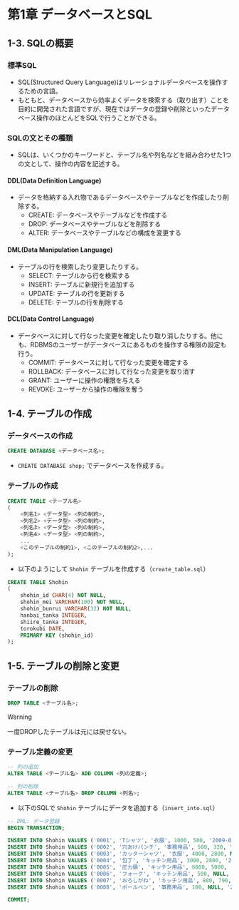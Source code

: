 # 第1章 データベースとSQL
## 1-3. SQLの概要
### 標準SQL
* SQL(Structured Query Language)はリレーショナルデータベースを操作するための言語。
* もともと、データベースから効率よくデータを検索する（取り出す）ことを目的に開発された言語ですが、現在ではデータの登録や削除といったデータベース操作のほとんどをSQLで行うことができる。

### SQLの文とその種類
* SQLは、いくつかのキーワードと、テーブル名や列名などを組み合わせた1つの文として、操作の内容を記述する。

#### DDL(Data Definition Language)
* データを格納する入れ物であるデータベースやテーブルなどを作成したり削除する。
  * CREATE: データベースやテーブルなどを作成する
  * DROP: データベースやテーブルなどを削除する
  * ALTER: データベースやテーブルなどの構成を変更する

#### DML(Data Manipulation Language)
* テーブルの行を検索したり変更したりする。
  * SELECT: テーブルから行を検索する
  * INSERT: テーブルに新規行を追加する
  * UPDATE: テーブルの行を更新する
  * DELETE: テーブルの行を削除する

#### DCL(Data Control Language)
* データベースに対して行なった変更を確定したり取り消したりする。他にも、RDBMSのユーザーがデータベースにあるものを操作する権限の設定も行う。
  * COMMIT: データベースに対して行なった変更を確定する
  * ROLLBACK: データベースに対して行なった変更を取り消す
  * GRANT: ユーザーに操作の権限を与える
  * REVOKE: ユーザーから操作の権限を奪う


## 1-4. テーブルの作成
### データベースの作成
```sql
CREATE DATABASE <データベース名>;
```
* `CREATE DATABASE shop;` でデータベースを作成する。

### テーブルの作成
```sql
CREATE TABLE <テーブル名>
(
    <列名1> <データ型> <列の制約>,
    <列名2> <データ型> <列の制約>,
    <列名3> <データ型> <列の制約>,
    <列名4> <データ型> <列の制約>,
    ...
    <このテーブルの制約1>, <このテーブルの制約2>,...
);
```

* 以下のようにして `Shohin` テーブルを作成する（`create_table.sql`）
```sql
CREATE TABLE Shohin
(
    shohin_id CHAR(4) NOT NULL,
    shohin_mei VARCHAR(100) NOT NULL,
    shohin_bunrui VARCHAR(32) NOT NULL,
    hanbai_tanka INTEGER,
    shiire_tanka INTEGER,
    torokubi DATE,
    PRIMARY KEY (shohin_id)
);
```

## 1-5. テーブルの削除と変更
### テーブルの削除
```sql
DROP TABLE <テーブル名>;
```
> [!WARNING]
> 一度DROPしたテーブルは元には戻せない。

### テーブル定義の変更
```sql
-- 列の追加
ALTER TABLE <テーブル名> ADD COLUMN <列の定義>;

-- 列の削除
ALTER TABLE <テーブル名> DROP COLUMN <列名>;
```

* 以下のSQLで `Shohin` テーブルにデータを追加する（`insert_into.sql`）
```sql
-- DML: データ登録
BEGIN TRANSACTION;

INSERT INTO Shohin VALUES ('0001', 'Tシャツ', '衣服', 1000, 500, '2009-09-20');
INSERT INTO Shohin VALUES ('0002', '穴あけパンチ', '事務用品', 500, 320, '2009-09-11');
INSERT INTO Shohin VALUES ('0003', 'カッターシャツ', '衣服', 4000, 2800, NULL);
INSERT INTO Shohin VALUES ('0004', '包丁', 'キッチン用品', 3000, 2800, '2009-09-20');
INSERT INTO Shohin VALUES ('0005', '圧力鍋', 'キッチン用品', 6800, 5000, '2009-01-15');
INSERT INTO Shohin VALUES ('0006', 'フォーク', 'キッチン用品', 500, NULL, '2009-09-20');
INSERT INTO Shohin VALUES ('0007', 'おろしがね', 'キッチン用品', 880, 790, '2008-04-28');
INSERT INTO Shohin VALUES ('0008', 'ボールペン', '事務用品', 100, NULL, '2009-11-11');

COMMIT;
```
